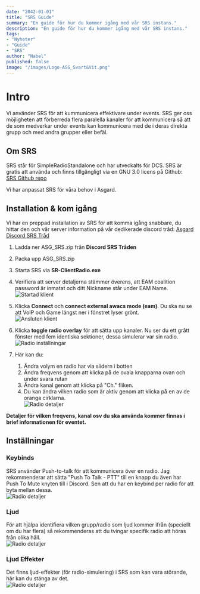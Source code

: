 ```yaml
---
date: "2042-01-01"
title: "SRS Guide"
summary: "En guide för hur du kommer igång med vår SRS instans."
description: "En guide för hur du kommer igång med vår SRS instans."
tags:
- "Nyheter"
- "Guide"
- "SRS"
author: "Nabel"
published: false
image: "/images/Logo-ASG_Svart&Vit.png"
---
```


# Intro
Vi använder SRS för att kummunicera effektivare under events. SRS ger oss möjligheten att förberreda flera paralella kanaler för att kommunicera så att de som medverkar under events kan kommunicera med de i deras direkta grupp och med andra grupper eller befäl.

## Om SRS
SRS står för SimpleRadioStandalone och har utveckalts för DCS. SRS är gratis att använda och finns tillgängligt via en GNU 3.0 licens på Github: [SRS Github repo](https://github.com/ciribob/DCS-SimpleRadioStandalone)

Vi har anpassat SRS för våra behov i Asgard.

## Installation & kom igång
Vi har en preppad installation av SRS för att komma igång snabbare, du hittar den och vår server information på vår dedikerade discord tråd: [Asgard Discord SRS Tråd](https://discord.com/channels/308968482480062464/1162392609554174114)


1. Ladda ner ASG_SRS.zip från **Discord SRS Tråden**  
2. Packa upp ASG_SRS.zip
3. Starta SRS via **SR-ClientRadio.exe**
4. Verifiera att server detaljerna stämmer överens, att EAM coalition password är inmatat och ditt Nickname står under EAM Name.  
![Startad klient](/images/SRS/SRS_General.webp)  

5. Klicka **Connect** och **connect external awacs mode (eam)**. Du ska nu se att VoIP och Game längst ner i fönstret lyser grönt.  
![Ansluten klient](/images/SRS/SRS_General_Connected.webp)  

6. Klicka **toggle radio overlay** för att sätta upp kanaler. Nu ser du ett grått fönster med fem identiska sektioner, dessa simulerar var sin radio.  
![Radio inställningar](/images/SRS/SRS_Radio.webp)  

7. Här kan du:  
   1. Ändra volym en radio har via slidern i botten
   2. Ändra freqvens genom att klicka på de ovala knapparna ovan och under svara rutan
   3. Ändra kanal genom att klicka på "Ch." fliken. 
   4. Du kan ändra vilken radio som är aktiv genom att klicka på en av de oranga cirklarna.  
![Radio detaljer](/images/SRS/SRS_Radio_Details.webp)  

**Detaljer för vilken freqvens, kanal osv du ska använda kommer finnas i brief informationen för eventet.**


## Inställningar
### Keybinds
SRS använder Push-to-talk för att kommunicera över en radio. Jag rekommenderar  att sätta "Push To Talk - PTT" till en knapp du även har Push To Mute knyten till i Discord. Sen att du har en keybind per radio för att byta mellan dessa.  
![Radio detaljer](/images/SRS/SRS_Controls.webp)

### Ljud 
För att hjälpa identifiera vilken grupp/radio som ljud kommer ifrån (speciellt om du har flera) så rekommenderas att du tvingar specifik radio att höras från olika håll.  
![Radio detaljer](/images/SRS/SRS_Settings_Audio.webp)

### Ljud Effekter 
Det finns ljud-effekter (för radio-simulering) i SRS som kan vara störande, här kan du stänga av det.  
![Radio detaljer](/images/SRS/SRS_Settings_Effects.webp)